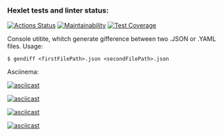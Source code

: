 ### Hexlet tests and linter status:
[![Actions Status](https://github.com/Boristhblade/frontend-project-lvl2/workflows/hexlet-check/badge.svg)](https://github.com/Boristhblade/frontend-project-lvl2/actions)
[![Maintainability](https://api.codeclimate.com/v1/badges/2b36c9f376b3582f4b8c/maintainability)](https://codeclimate.com/github/Boristhblade/frontend-project-lvl2/maintainability)
[![Test Coverage](https://api.codeclimate.com/v1/badges/2b36c9f376b3582f4b8c/test_coverage)](https://codeclimate.com/github/Boristhblade/frontend-project-lvl2/test_coverage)

Console utitite, whitch generate gifference between two .JSON or .YAML files.
Usage:
    
    $ gendiff <firstFilePath>.json <secondFilePath>.json

Asciinema:

  [![asciicast](https://asciinema.org/a/ryokilv6Ml23D4YOXEBGnvOn3.png)](https://asciinema.org/a/ryokilv6Ml23D4YOXEBGnvOn3)
  
  [![asciicast](https://asciinema.org/a/2b0SDRf9LaBv00o2wRIaGcwXP.png)](https://asciinema.org/a/ryokilv6Ml23D4YOXEBGnvOn3)
  
  [![asciicast](https://asciinema.org/a/DTbNtP18Yj9sllVSsZWHZQ8uw.png)](https://asciinema.org/a/ryokilv6Ml23D4YOXEBGnvOn3)
  
  [![asciicast](https://asciinema.org/a/tXvmDrrdf2m6GEmhYm4S153oW.png)](https://asciinema.org/a/ryokilv6Ml23D4YOXEBGnvOn3)
  




